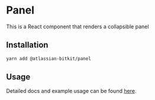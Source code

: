 # Panel

This is a React component that renders a collapsible panel

## Installation

```sh
yarn add @atlassian-bitkit/panel
```

## Usage

Detailed docs and example usage can be found [here](https://atlaskit.atlassian.com/packages/bitbucket/panel).
